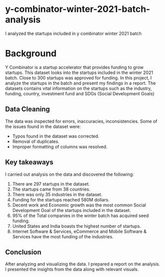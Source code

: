 # y-combinator-winter-2021-batch-analysis
I analyzed the startups included in y combinator winter 2021 batch
# Background 
Y Combinator is a startup accelerator that provides funding to grow startups. This dataset looks into the startups included in the winter 2021 batch. 
Close to 300 startups was approved for funding. In this project, I analyze the startups in the batch and present my findings in a report. 
The datasets contains vital information on the startups such as the industry, funding, country, investment fund and SDGs (Social Development Goals)
## Data Cleaning
The data was inspected for errors, inaccuracies, inconsistencies. Some of the issues found in the dataset were:
* Typos found in the dataset was corrected.
* Removal of duplicates.
* Improper formatting of columns was resolved.
## Key takeaways 
I carried out analysis on the data and discovered the following:
1. There are 297 startups in the dataset.
2. The startups came from 38 countries.
3. There was only 35 industries in the dataset.
4. Funding for the startups reached 580M dollars.
5. Decent work and Economic growth was the most common Social Development Goal of the startups included in the dataset.
6. 95% of the Total companies in the winter batch has acquired seed funding.
7. United States and India boasts the highest number of startups.
8. Internet Software & Services, eCommerce and Mobile Software & Services have the most funding of the industries.
## Conclusion
After analyzing and visualizing the data. I prepared a report on the analysis. I presented the insights from the data along with relevant visuals.
